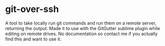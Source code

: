 # git-over-ssh
A tool to take locally run git commands and run them on a remote server, returning the output.
Made it to use with the GitGutter sublime plugin while editing on remote drives. 
No documentation so contact me if you actually find this and want to use it. 
